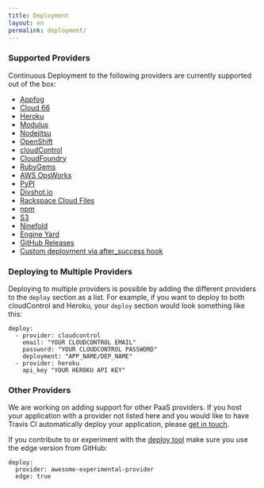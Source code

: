 ```yaml
---
title: Deployment
layout: en
permalink: deployment/
---
```


### Supported Providers

Continuous Deployment to the following providers are currently supported out of the box:

* [Appfog](/user/deployment/appfog)
* [Cloud 66](/user/deployment/cloud66)
* [Heroku](/user/deployment/heroku)
* [Modulus](/user/deployment/modulus)
* [Nodejitsu](/user/deployment/nodejitsu)
* [OpenShift](/user/deployment/openshift)
* [cloudControl](/user/deployment/cloudcontrol)
* [CloudFoundry](/user/deployment/cloudfoundry)
* [RubyGems](/user/deployment/rubygems)
* [AWS OpsWorks](/user/deployment/opsworks)
* [PyPI](/user/deployment/pypi)
* [Divshot.io](/user/deployment/divshot)
* [Rackspace Cloud Files](/user/deployment/cloudfiles)
* [npm](/user/deployment/npm)
* [S3](/user/deployment/s3)
* [Ninefold](/user/deployments/ninefold)
* [Engine Yard](/user/deployment/engineyard)
* [GitHub Releases](/user/deployment/releases)
* [Custom deployment via after_success hook](/user/deployment/custom)

### Deploying to Multiple Providers

Deploying to multiple providers is possible by adding the different providers
to the `deploy` section as a list. For example, if you want to deploy to both
cloudControl and Heroku, your `deploy` section would look something like this:

    deploy:
      - provider: cloudcontrol
        email: "YOUR CLOUDCONTROL EMAIL"
        password: "YOUR CLOUDCONTROL PASSWORD"
        deployment: "APP_NAME/DEP_NAME"
      - provider: heroku
        api_key "YOUR HEROKU API KEY"

### Other Providers

We are working on adding support for other PaaS providers. If you host your application with a provider not listed here and you would like to have Travis CI automatically deploy your application, please [get in touch](mailto:support@travis-ci.com).

If you contribute to or experiment with the [deploy tool](https://github.com/travis-ci/dpl) make sure you use the edge version from GitHub:

    deploy:
      provider: awesome-experimental-provider
      edge: true
